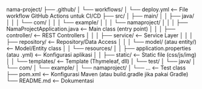 nama-project/
├── .github/
│   └── workflows/
│       └── deploy.yml         <-- File workflow GitHub Actions untuk CI/CD
├── src/
│   ├── main/
│   │   ├── java/
│   │   │   └── com/
│   │   │       └── example/
│   │   │           └── namaproject/
│   │   │               ├── NamaProjectApplication.java  <-- Main class (entry point)
│   │   │               ├── controller/                 <-- REST Controllers
│   │   │               ├── service/                    <-- Service Layer
│   │   │               ├── repository/                 <-- Repository/Data Access
│   │   │               └── model/ (atau entity/)       <-- Model/Entity class
│   │   └── resources/
│   │       ├── application.properties (atau .yml)      <-- Konfigurasi aplikasi
│   │       ├── static/                                <-- Static file (css/js/img)
│   │       └── templates/                             <-- Template (Thymeleaf, dll)
│   └── test/
│       └── java/
│           └── com/
│               └── example/
│                   └── namaproject/
│                       └── ...                        <-- Test class
├── pom.xml      <-- Konfigurasi Maven (atau build.gradle jika pakai Gradle)
└── README.md    <-- Dokumentasi
